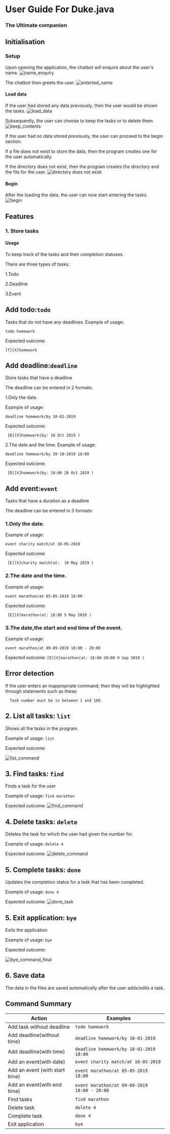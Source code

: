 # User Guide For Duke.java

###  **The Ultimate companion**

## Initialisation

### Setup
Upon opening the application, the chatbot will enquire about the user's name.
![name_enquiry](https://user-images.githubusercontent.com/46095141/94368780-a7251400-0118-11eb-8396-b846f185916b.jpg)

The chatbot then greets the user.
![enterted_name](https://user-images.githubusercontent.com/46095141/94368802-d045a480-0118-11eb-92e0-7efa926ece59.jpg)

#### Load data

If the user had stored any data previously, then the user would be shown the tasks.
![load_data](https://user-images.githubusercontent.com/46095141/94368858-18fd5d80-0119-11eb-88b6-69248fbfc89b.jpg)

Subsequently, the user can choose to keep the tasks or to delete them.
![keep_contents](https://user-images.githubusercontent.com/46095141/94368887-3d593a00-0119-11eb-8112-513b54dd6dfc.jpg)

If the user had no data stored previously, the user can proceed to the begin section.

If a file does not exist to store the data, then the program creates one for the user automatically.

If the directory does not exist, then the program creates the directory and the file for the user.
![directory does not exist](https://user-images.githubusercontent.com/46095141/94369217-02f09c80-011b-11eb-8646-584f9b8e3618.jpg)

#### Begin 
After the loading  the data, the user can now start entering the tasks.
![begin](https://user-images.githubusercontent.com/46095141/94368939-890be380-0119-11eb-8166-205cb677d029.jpg)

## Features 

### 1. Store tasks  

#### Usage
To keep track of the tasks and their completion statuses. 

There are three types of tasks:

1.Todo

2.Deadline

3.Event

## Add todo:`todo` 
Tasks that do not have any deadlines.
Example of usage: 

`todo homework`

Expected outcome:

`[T][X]homework`

## Add deadline:`deadline` 
Store tasks that have a deadline

The deadline can be entered in 2 formats:

1.Only the date.

Example of usage: 

`deadline homework/by 10-01-2019`

Expected outcome:

` [D][X]homework(by: 10 Oct 2019 )`


2.The date and the time.
Example of usage: 

`deadline homework/by 20-10-2019 18:00`

Expected outcome:

` [D][X]homework(by: 18:00 20 Oct 2019 )`

## Add event:`event`
Tasks that have a duration as a deadline

The deadline can be entered in 3 formats:

### 1.Only the date.

Example of usage: 

`event charity match/at 10-05-2019`

Expected outcome:

` [E][X]charity match(at:  10 May 2019 )`


### 2.The date and the time.

Example of usage: 

`event marathon/at 05-05-2019 18:00`

Expected outcome:

` [E][X]marathon(at: 18:00 5 May 2019 )`
### 3.The date,the start and end time of the event.

Example of usage: 

`event marathon/at 09-09-2019 18:00 - 20:00`

Expected outcome:
`[E][X]marathon(at: 18:00-20:00 9 Sep 2019 )`

## Error detection

If the user enters an inappropriate command, then they will be highlighted
through statements such as these:

`  Task number must be in between 1 and 100.`

## 2. List all tasks: `list`

Shows all the tasks in the program.

Example of usage:
`list`

Expected outcome:

![list_command](https://user-images.githubusercontent.com/46095141/94369341-c1acbc80-011b-11eb-8e67-7b0f83cf2ea8.jpg)

## 3. Find tasks: `find`

Finds a task for the user

Example of usage:
`find marathon`

Expected outcome:
![find_command](https://user-images.githubusercontent.com/46095141/94369361-e143e500-011b-11eb-9f34-9cc0f9760a93.jpg)



## 4. Delete tasks: `delete`

Deletes the task for which the user had given the number for.

Example of usage:
`delete 4`

Expected outcome:
![delete_command](https://user-images.githubusercontent.com/46095141/94369404-12bcb080-011c-11eb-843f-a04752bdec25.jpg)

## 5. Complete tasks: `done`

Updates the completion status for a task that has been completed.

Example of usage:
`done 4`

Expected outcome:
![done_task](https://user-images.githubusercontent.com/46095141/94368555-35989600-0117-11eb-9180-fc8e0472261f.jpg)



## 5. Exit application: `bye`

Exits the application.

Example of usage:
`bye`

Expected outcome:

![bye_command_final](https://user-images.githubusercontent.com/46095141/94369299-75617c80-011b-11eb-89a0-956d0e32e0ba.jpg)


## 6. Save data

The data in the files are saved automatically after the user adds/edits a task.

## Command Summary
Action|Examples
------|------
Add task without deadline|`todo homework` 
Add  deadline(without time)|`deadline homework/by 10-01-2019`
Add  deadline(with time)|`deadline homework/by 10-01-2019 18:00`
Add  an event(with date)|`event charity match/at 10-05-2019`
Add an event (with start time)|`event marathon/at 05-05-2019 18:00`                           
Add an event(with end time)|`event marathon/at 09-09-2019 18:00 - 20:00`
Find tasks|`find marathon`
Delete task|`delete 4`
Complete task|`done 4`
Exit application|`bye`
